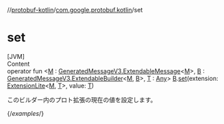 //[protobuf-kotlin](/reference/kotlin/api-docs/)/[com.google.protobuf.kotlin](/reference/kotlin/api-docs/protobuf-kotlin/com.google.protobuf.kotlin/)/set

# set

[JVM] \
Content \
operator fun <[M]() :
[GeneratedMessageV3.ExtendableMessage](https://github.com/protocolbuffers/protobuf/blob/master/java/core/src/main/java/com/google/protobuf/GeneratedMessageV3.java)<[M]()>,
[B]() :
[GeneratedMessageV3.ExtendableBuilder](/reference/java/api-docs/com/google/protobuf/GeneratedMessageV3.ExtendableBuilder.html)<[M](),
[B]()>, [T]() :
[Any](https://kotlinlang.org/api/latest/jvm/stdlib/kotlin/-any/index.html)>
[B]().[set]()(extension:
[ExtensionLite](/reference/java/api-docs/com/google/protobuf/ExtensionLite.html)<[M](set),
[T]()>, value: [T]()) 

このビルダー内のプロト拡張の現在の値を設定します。

{/*examples*/}
